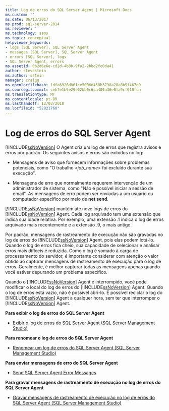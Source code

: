 ```yaml
---
title: Log de erros do SQL Server Agent | Microsoft Docs
ms.custom: ''
ms.date: 06/13/2017
ms.prod: sql-server-2014
ms.reviewer: ''
ms.technology: ssms
ms.topic: conceptual
helpviewer_keywords:
- logs [SQL Server], SQL Server Agent
- messages [SQL Server], SQL Server Agent
- errors [SQL Server], logs
- SQL Server Agent, errors
ms.assetid: 0b2d6e6e-cd2d-4b8b-9fa2-2bbd2fc0da41
author: stevestein
ms.author: sstein
manager: craigg
ms.openlocfilehash: 1dfa6926d86fce5006e458b3738a28a8b5f467d0
ms.sourcegitcommit: ceb7e1b9e29e02bb0c6ca400a36e0fa9cf010fca
ms.translationtype: MT
ms.contentlocale: pt-BR
ms.lasthandoff: 12/03/2018
ms.locfileid: "52821760"
---
```

# <a name="sql-server-agent-error-log"></a>Log de erros do SQL Server Agent
  [!INCLUDE[ssNoVersion](../../includes/ssnoversion-md.md)] O Agent cria um log de erros que registra avisos e erros por padrão. Os seguintes avisos e erros são exibidos no log:  
  
-   Mensagens de aviso que fornecem informações sobre problemas potenciais, como "O trabalho \<*job_name*> foi excluído durante sua execução".  
  
-   Mensagens de erro que normalmente requerem intervenção de um administrador de sistema, como "Não é possível iniciar a sessão de email". As mensagens de erro podem ser enviadas a um usuário ou computador específico por meio de **net send**.  
  
 [!INCLUDE[ssNoVersion](../../includes/ssnoversion-md.md)] mantém até nove logs de erros do [!INCLUDE[ssNoVersion](../../includes/ssnoversion-md.md)] Agent. Cada log arquivado tem uma extensão que indica sua idade relativa. Por exemplo, uma extensão .1 indica o log de erros arquivado mais recentemente e a extensão .9, o mais antigo.  
  
 Por padrão, mensagens de rastreamento de execução não são gravadas no log de erros do [!INCLUDE[ssNoVersion](../../includes/ssnoversion-md.md)] Agent, pois elas podem lotá-lo. Quando o log de erros fica cheio, sua capacidade de selecionar e analisar erros mais difíceis é reduzida. Como o log é somado à carga de processamento do servidor, é importante considerar com atenção o valor obtido ao capturar mensagens de rastreamento de execução para o log de erros. Geralmente, é melhor capturar todas as mensagens apenas quando você estiver depurando um problema específico.  
  
 Quando o [!INCLUDE[ssNoVersion](../../includes/ssnoversion-md.md)] Agent é interrompido, você pode modificar o local do log de erros do [!INCLUDE[ssNoVersion](../../includes/ssnoversion-md.md)] Agent. Quando o log de erros está vazio, não é possível abri-lo. É possível reciclar o log do [!INCLUDE[ssNoVersion](../../includes/ssnoversion-md.md)] Agent a qualquer hora, sem ter que interromper o [!INCLUDE[ssNoVersion](../../includes/ssnoversion-md.md)] Agent.  
  
 **Para exibir o log de erros do SQL Server Agent**  
  
-   [Exibir o log de erros do SQL Server Agent &#40;SQL Server Management Studio&#41;](view-sql-server-agent-error-log-sql-server-management-studio.md) 
  
 **Para renomear o log de erros do SQL Server Agent**  
  
-   [Renomear um log de erros do SQL Server Agent &#40;SQL Server Management Studio&#41;](rename-a-sql-server-agent-error-log-sql-server-management-studio.md)  
  
 **Para enviar mensagens de erro do SQL Server Agent**  
  
-   [Send SQL Server Agent Error Messages](send-sql-server-agent-error-messages.md)  
  
 **Para gravar mensagens de rastreamento de execução no log de erros do SQL Server Agent**  
  
-   [Gravar mensagens de rastreamento de execução no log de erros do SQL Server Agent &#40;SQL Server Management Studio&#41;](write-execution-trace-messages-to-sql-server-agent-log-ssms.md)  
  
  
